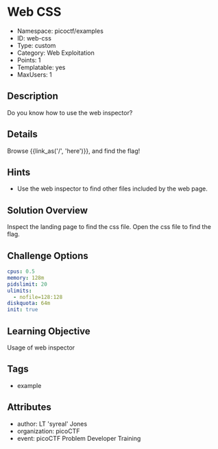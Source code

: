 # Web CSS

- Namespace: picoctf/examples
- ID: web-css
- Type: custom
- Category: Web Exploitation
- Points: 1
- Templatable: yes
- MaxUsers: 1

## Description

Do you know how to use the web inspector?

## Details

Browse {{link_as('/', 'here')}}, and find the flag!

## Hints

- Use the web inspector to find other files included by the web page.

## Solution Overview

Inspect the landing page to find the css file. Open the css file to find the
flag.

## Challenge Options

```yaml
cpus: 0.5
memory: 128m
pidslimit: 20
ulimits:
  - nofile=128:128
diskquota: 64m
init: true
```

## Learning Objective

Usage of web inspector

## Tags

- example

## Attributes

- author: LT 'syreal' Jones
- organization: picoCTF
- event: picoCTF Problem Developer Training
